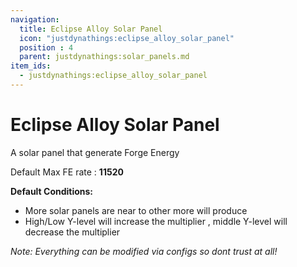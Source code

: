 ```yaml
---
navigation:
  title: Eclipse Alloy Solar Panel
  icon: "justdynathings:eclipse_alloy_solar_panel"
  position : 4
  parent: justdynathings:solar_panels.md
item_ids:
  - justdynathings:eclipse_alloy_solar_panel
---
```


# Eclipse Alloy Solar Panel

A solar panel that generate Forge Energy

Default Max FE rate : **11520**

**Default Conditions:**
- More solar panels are near to other more will produce
- High/Low Y-level will increase the multiplier , middle Y-level will decrease the multiplier

<BlockImage id="justdynathings:eclipse_alloy_solar_panel" scale="4.0"/>

<Recipe id="justdynathings:eclipse_alloy_solar_panel" />

*Note: Everything can be modified via configs so dont trust at all!*